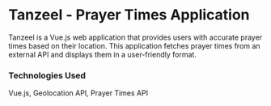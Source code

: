# Tanzeel - Prayer Times Application

Tanzeel is a Vue.js web application that provides users with accurate prayer times based on their location. This application fetches prayer times from an external API and displays them in a user-friendly format.

### Technologies Used
Vue.js,
Geolocation API,
Prayer Times API
